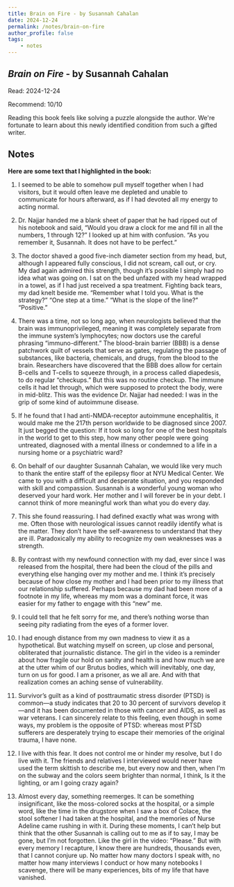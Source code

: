 ```yaml
---
title: Brain on Fire - by Susannah Cahalan
date: 2024-12-24
permalink: /notes/brain-on-fire
author_profile: false
tags:
    - notes
---
```


## *Brain on Fire* - by Susannah Cahalan

Read: 2024-12-24

Recommend: 10/10

Reading this book feels like solving a puzzle alongside the author. We're fortunate to learn about this newly identified condition from such a gifted writer.

## Notes

**Here are some text that I highlighted in the book:** 

1. I seemed to be able to somehow pull myself together when I had visitors, but it would often leave me depleted and unable to communicate for hours afterward, as if I had devoted all my energy to acting normal.

1. Dr. Najjar handed me a blank sheet of paper that he had ripped out of his notebook and said, “Would you draw a clock for me and fill in all the numbers, 1 through 12?” I looked up at him with confusion. “As you remember it, Susannah. It does not have to be perfect.”

1. The doctor shaved a good five-inch diameter section from my head, but, although I appeared fully conscious, I did not scream, call out, or cry. My dad again admired this strength, though it’s possible I simply had no idea what was going on. I sat on the bed unfazed with my head wrapped in a towel, as if I had just received a spa treatment.  Fighting back tears, my dad knelt beside me.  “Remember what I told you. What is the strategy?” “One step at a time.” “What is the slope of the line?” “Positive.”

1. There was a time, not so long ago, when neurologists believed that the brain was immunoprivileged, meaning it was completely separate from the immune system’s lymphocytes; now doctors use the careful phrasing “immuno-different.” The blood-brain barrier (BBB) is a dense patchwork quilt of vessels that serve as gates, regulating the passage of substances, like bacteria, chemicals, and drugs, from the blood to the brain. Researchers have discovered that the BBB does allow for certain B-cells and T-cells to squeeze through, in a process called diapedesis, to do regular “checkups.” But this was no routine checkup. The immune cells it had let through, which were supposed to protect the body, were in mid-blitz. This was the evidence Dr. Najjar had needed: I was in the grip of some kind of autoimmune disease.

1. If he found that I had anti-NMDA-receptor autoimmune encephalitis, it would make me the 217th person worldwide to be diagnosed since 2007. It just begged the question: If it took so long for one of the best hospitals in the world to get to this step, how many other people were going untreated, diagnosed with a mental illness or condemned to a life in a nursing home or a psychiatric ward?

1. On behalf of our daughter Susannah Cahalan, we would like very much to thank the entire staff of the epilepsy floor at NYU Medical Center. We came to you with a difficult and desperate situation, and you responded with skill and compassion. Susannah is a wonderful young woman who deserved your hard work. Her mother and I will forever be in your debt. I cannot think of more meaningful work than what you do every day.

1. This she found reassuring. I had defined exactly what was wrong with me. Often those with neurological issues cannot readily identify what is the matter. They don’t have the self-awareness to understand that they are ill. Paradoxically my ability to recognize my own weaknesses was a strength.

1. By contrast with my newfound connection with my dad, ever since I was released from the hospital, there had been the cloud of the pills and everything else hanging over my mother and me. I think it’s precisely because of how close my mother and I had been prior to my illness that our relationship suffered. Perhaps because my dad had been more of a footnote in my life, whereas my mom was a dominant force, it was easier for my father to engage with this “new” me.

1. I could tell that he felt sorry for me, and there’s nothing worse than seeing pity radiating from the eyes of a former lover.

1. I had enough distance from my own madness to view it as a hypothetical. But watching myself on screen, up close and personal, obliterated that journalistic distance. The girl in the video is a reminder about how fragile our hold on sanity and health is and how much we are at the utter whim of our Brutus bodies, which will inevitably, one day, turn on us for good. I am a prisoner, as we all are. And with that realization comes an aching sense of vulnerability.

1. Survivor’s guilt as a kind of posttraumatic stress disorder (PTSD) is common—a study indicates that 20 to 30 percent of survivors develop it—and it has been documented in those with cancer and AIDS, as well as war veterans. I can sincerely relate to this feeling, even though in some ways, my problem is the opposite of PTSD: whereas most PTSD sufferers are desperately trying to escape their memories of the original trauma, I have none.

1. I live with this fear. It does not control me or hinder my resolve, but I do live with it. The friends and relatives I interviewed would never have used the term skittish to describe me, but every now and then, when I’m on the subway and the colors seem brighter than normal, I think, Is it the lighting, or am I going crazy again?

1. Almost every day, something reemerges. It can be something insignificant, like the moss-colored socks at the hospital, or a simple word, like the time in the drugstore when I saw a box of Colace, the stool softener I had taken at the hospital, and the memories of Nurse Adeline came rushing in with it. During these moments, I can’t help but think that the other Susannah is calling out to me as if to say, I may be gone, but I’m not forgotten. Like the girl in the video: “Please.” But with every memory I recapture, I know there are hundreds, thousands even, that I cannot conjure up. No matter how many doctors I speak with, no matter how many interviews I conduct or how many notebooks I scavenge, there will be many experiences, bits of my life that have vanished.

